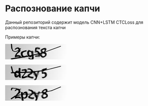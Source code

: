 # Распознование капчи 

Данный репозиторий содержит модель CNN+LSTM CTCLoss для распознования текста капчи

Примеры капчи:

![](samples/2cg58.png)

![](samples/d22y5.png)

![](samples/2p2y8.png)


